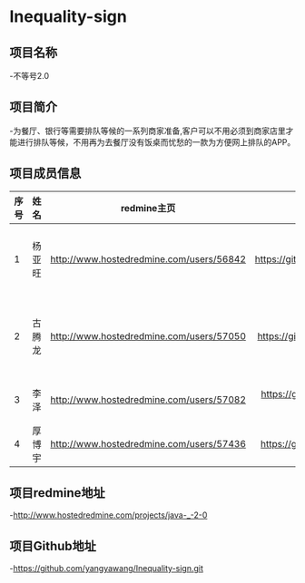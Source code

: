 # Inequality-sign
## 项目名称
-不等号2.0
## 项目简介
-为餐厅、银行等需要排队等候的一系列商家准备,客户可以不用必须到商家店里才能进行排队等候，不用再为去餐厅没有饭桌而忧愁的一款为方便网上排队的APP。
## 项目成员信息

| 序号      |     姓名 |   redmine主页   |github主页|角色|
| :-------- | --------:| :------: |:------: |:------: |
| 1 |杨亚旺| http://www.hostedredmine.com/users/56842 |https://github.com/yangyawang|项目经理、产品经理|
| 2 | 古腾龙| http://www.hostedredmine.com/users/57050 |https://github.com/Gutenglong|UI设计、开发工程师|
| 3 | 李泽| http://www.hostedredmine.com/users/57082 |https://github.com/Ruthless-old-Lize|开发工程师|
| 4 | 厚博宇| http://www.hostedredmine.com/users/57436 |https://github.com/houboyu1|测试工程师|


## 项目redmine地址
-http://www.hostedredmine.com/projects/java-_-2-0
## 项目Github地址
-https://github.com/yangyawang/Inequality-sign.git
